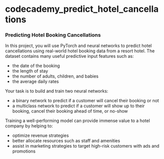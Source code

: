 # codecademy_predict_hotel_cancellations

### Predicting Hotel Booking Cancellations

In this project, you will use PyTorch and neural networks to predict hotel cancellations using real-world hotel booking data from a resort hotel.
The dataset contains many useful predictive input features such as:

* the date of the booking
* the length of stay
* the number of adults, children, and babies
* the average daily rates

  
Your task is to build and train two neural networks:

* a binary network to predict if a customer will cancel their booking or not
* a multiclass network to predict if a customer will show up to their booking, cancel their booking ahead of time, or no-show

  
Training a well-performing model can provide immense value to a hotel company by helping to:

* optimize revenue strategies
* better allocate resources such as staff and amenities
* assist in marketing strategies to target high-risk customers with ads and promotions
